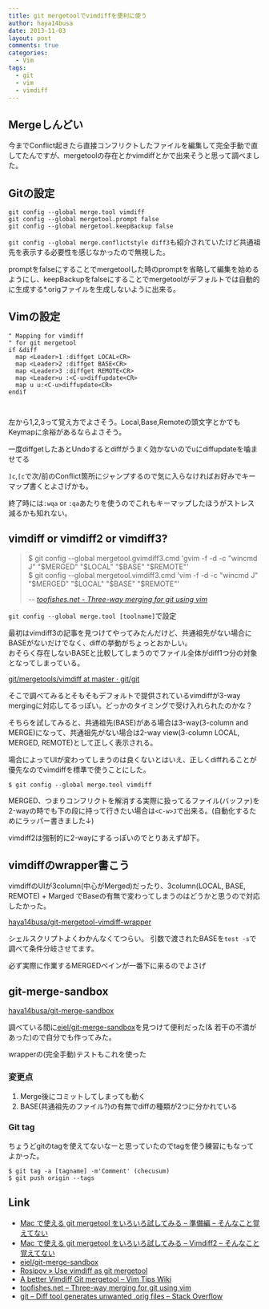 ```yaml
---
title: git mergetoolでvimdiffを便利に使う
author: haya14busa
date: 2013-11-03
layout: post
comments: true
categories:
  - Vim
tags:
  - git
  - vim
  - vimdiff
---
```

## Mergeしんどい

今までConflict起きたら直接コンフリクトしたファイルを編集して完全手動で直してたんですが、mergetoolの存在とかvimdiffとかで出来そうと思って調べました。

## Gitの設定

<noscript>
  <pre><code class="language- ">git config --global merge.tool vimdiff
git config --global mergetool.prompt false
git config --global mergetool.keepBackup false</code></pre>
</noscript>

`git config --global merge.conflictstyle diff3`も紹介されていたけど共通祖先を表示する必要性を感じなかったので無視した。

promptをfalseにすることでmergetoolした時のpromptを省略して編集を始めるようにし、keepBackupをfalseにすることでmergetoolがデフォルトでは自動的に生成する&#42;.origファイルを生成しないように出来る。

## Vimの設定

<noscript>
  <pre><code class="language-viml viml">" Mapping for vimdiff
" for git mergetool
if &diff
  map &lt;Leader&gt;1 :diffget LOCAL&lt;CR&gt;
  map &lt;Leader&gt;2 :diffget BASE&lt;CR&gt;
  map &lt;Leader&gt;3 :diffget REMOTE&lt;CR&gt;
  map &lt;Leader&gt;u :&lt;C-u&gt;diffupdate&lt;CR&gt;
  map u u:&lt;C-u&gt;diffupdate&lt;CR&gt;
endif

</code></pre>
</noscript> 左から1,2,3って覚え方でよさそう。Local,Base,Remoteの頭文字とかでもKeymapに余裕があるならよさそう。

一度diffgetしたあとUndoするとdiffがうまく効かないのでuにdiffupdateを噛ませてる

`]c`,`[c`で次/前のConflict箇所にジャンプするので気に入らなければお好みでキーマップ書くとよさげかも。

終了時には`:wqa` or `:qa`あたりを使うのでこれもキーマップしたほうがストレス減るかも知れない。

## vimdiff or vimdiff2 or vimdiff3?

> $ git config --global mergetool.gvimdiff3.cmd 'gvim -f -d -c "wincmd J" "$MERGED" "$LOCAL" "$BASE" "$REMOTE"'  
> $ git config --global mergetool.vimdiff3.cmd 'vim -f -d -c "wincmd J" "$MERGED" "$LOCAL" "$BASE" "$REMOTE"'
> 
> -- <cite><a href="http://www.toofishes.net/blog/three-way-merging-git-using-vim/">toofishes.net - Three-way merging for git using vim</a></cite>

`git config --global merge.tool [toolname]`で設定

最初はvimdiff3の記事を見つけてやってみたんだけど、共通祖先がない場合にBASEがないだけでなく、diffの挙動がちょっとおかしい。  
おそらく存在しないBASEと比較してしまうのでファイル全体がdiff1つ分の対象となってしまっている。

[git/mergetools/vimdiff at master · git/git][1]

そこで調べてみるとそもそもデフォルトで提供されているvimdiffが3-way mergingに対応してるっぽい。どっかのタイミングで受け入れられたのかな？

そちらを試してみると、共通祖先(BASE)がある場合は3-way(3-column and MERGE)になって、共通祖先がない場合は2-way view(3-column LOCAL, MERGED, REMOTE)として正しく表示される。

場合によってUIが変わってしまうのは良くないとはいえ、正しくdiffれることが優先なのでvimdiffを標準で使うことにした。

    $ git config --global merge.tool vimdiff
    

MERGED、つまりコンフリクトを解消する実際に扱ってるファイル(バッファ)を2-wayの時でも下の段に持って行きたい場合は`<C-w>J`で出来る。(自動化するためにラッパー書きました↓)

vimdiff2は強制的に2-wayにするっぽいのでとりあえず却下。

## vimdiffのwrapper書こう

vimdiffのUIが3column(中心がMerged)だったり、3column(LOCAL, BASE, REMOTE) + Marged でBaseの有無で変わってしまうのはどうかと思うので対応したかった。

[haya14busa/git-mergetool-vimdiff-wrapper][2]

シェルスクリプトよくわかんなくてつらい。 引数で渡されたBASEを`test -s`で調べて条件分岐させてます。

必ず実際に作業するMERGEDペインが一番下に来るのでよさげ

## git-merge-sandbox

[haya14busa/git-merge-sandbox][3]

調べている間に[eiel/git-merge-sandbox][4]を見つけて便利だった(& 若干の不満があった)ので自分でも作ってみた。

wrapperの(完全手動)テストもこれを使った

### 変更点

1.  Merge後にコミットしてしまっても動く
2.  BASE(共通祖先のファイル?)の有無でdiffの種類が2つに分かれている

### Git tag

ちょうどgitのtagを使えてないなーと思っていたのでtagを使う練習にもなってよかった。

<noscript>
  <pre><code class="language- ">$ git tag -a [tagname] -m'Comment' (checusum)
$ git push origin --tags
</code></pre>
</noscript>

## Link

*   [Mac で使える git mergetool をいろいろ試してみる &#8211; 準備編 &#8211; そんなこと覚えてない][5]
*   [Mac で使える git mergetool をいろいろ試してみる &#8211; Vimdiff2 &#8211; そんなこと覚えてない][6]
*   [eiel/git-merge-sandbox][4]
*   [Rosipov » Use vimdiff as git mergetool][7]
*   [A better Vimdiff Git mergetool &#8211; Vim Tips Wiki][8]
*   [toofishes.net &#8211; Three-way merging for git using vim][9]
*   [git &#8211; Diff tool generates unwanted .orig files &#8211; Stack Overflow][10]

 [1]: https://github.com/git/git/blob/master/mergetools/vimdiff
 [2]: https://github.com/haya14busa/git-mergetool-vimdiff-wrapper
 [3]: https://github.com/haya14busa/git-merge-sandbox
 [4]: https://github.com/eiel/git-merge-sandbox
 [5]: http://blog.eiel.info/blog/2013/06/26/git-mergetool/
 [6]: http://blog.eiel.info/blog/2013/07/03/git-mergetool-vimdiff2/
 [7]: http://www.rosipov.com/blog/use-vimdiff-as-git-mergetool/
 [8]: http://vim.wikia.com/wiki/A_better_Vimdiff_Git_mergetool
 [9]: http://www.toofishes.net/blog/three-way-merging-git-using-vim/
 [10]: http://stackoverflow.com/questions/1251681/diff-tool-generates-unwanted-orig-files
